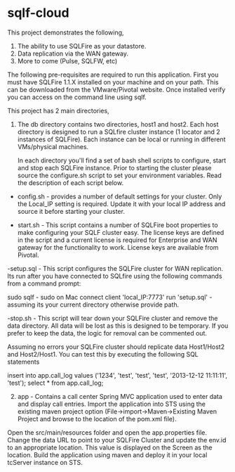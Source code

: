 sqlf-cloud
==========

This project demonstrates the following,

1) The ability to use SQLFire as your datastore.
2) Data replication via the WAN gateway.
3) More to come (Pulse, SQLFW, etc)

The following pre-requisites are required to run this application. First you must
have SQLFire 1.1.X installed on your machine and on your path. This can be downloaded
from the VMware/Pivotal website. Once installed verify you can access on the command line
using sqlf.

This project has 2 main directories,

1) The db directory contains two directories, host1 and host2. Each host directory is 
   designed to run a SQLfire cluster instance (1 locator and 2 instances of SQLFire).
   Each instance can be local or running in different VMs/physical machines.

   In each directory you'll find a set of bash shell scripts to configure, start and
   stop each SQLFire instance. Prior to starting the cluster please source the configure.sh
   script to set your environment variables. Read the description of each script below.  
  
  - config.sh - provides a number of default settings for your cluster. Only the Local_IP
  setting is required. Update it with your local IP address and source it before starting
  your cluster.
  
  - start.sh - This script contains a number of SQLFire boot properties to make 
  configuring your SQLF cluster easy. The license keys are defined in the script and
  a current license is required for Enterprise and WAN gateway for the functionality to
  work. License keys are available from Pivotal.
  
  -setup.sql - This script configures the SQLFire cluster for WAN replication. Its
  run after you have connected to SQLfire using the following commands from a command
  prompt:
  
  sudo sqlf - sudo on Mac
  connect client 'local_IP:7773'
  run 'setup.sql' - assuming its your current directory otherwise provide path. 
  
  -stop.sh - This script will tear down your SQLFire cluster and remove the data
  directory. All data will be lost as this is designed to be temporary. If you prefer
  to keep the data, the logic for removal can be commented out.
  
 Assuming no errors your SQLFire cluster should replicate data Host1/Host2 and 
 Host2/Host1. You can test this by executing the following SQL statements
 
 insert into app.call_log values ('1234', 'test', 'test', 'test', '2013-12-12 11:11:11', 'test');
 select * from app.call_log;

2) app - Contains a call center Spring MVC application used to enter data and display
 call entries. Import the application into STS using the existing maven project option
 (File->import->Maven->Existing Maven Project and browse to the location of the pom.xml
 file). 
 
 Open the src/main/resources folder and open the app.properties file. Change the data
 URL to point to your SQLFire Cluster and update the env.id to an appropriate location.
 This value is displayed on the Screen as the location. Build the application using 
 maven and deploy it in your local tcServer instance on STS. 